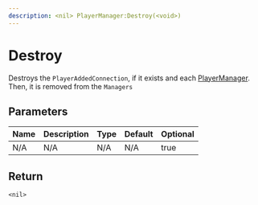 ```yaml
---
description: <nil> PlayerManager:Destroy(<void>)
---
```


# Destroy

Destroys the `PlayerAddedConnection`, if it exists and each [PlayerManager](../playermanager/). Then, it is removed from the `Managers`

## Parameters

<table><thead><tr><th>Name</th><th>Description</th><th>Type</th><th>Default</th><th data-type="checkbox">Optional</th></tr></thead><tbody><tr><td>N/A</td><td>N/A</td><td>N/A</td><td>N/A</td><td>true</td></tr></tbody></table>

## Return

`<nil>`

